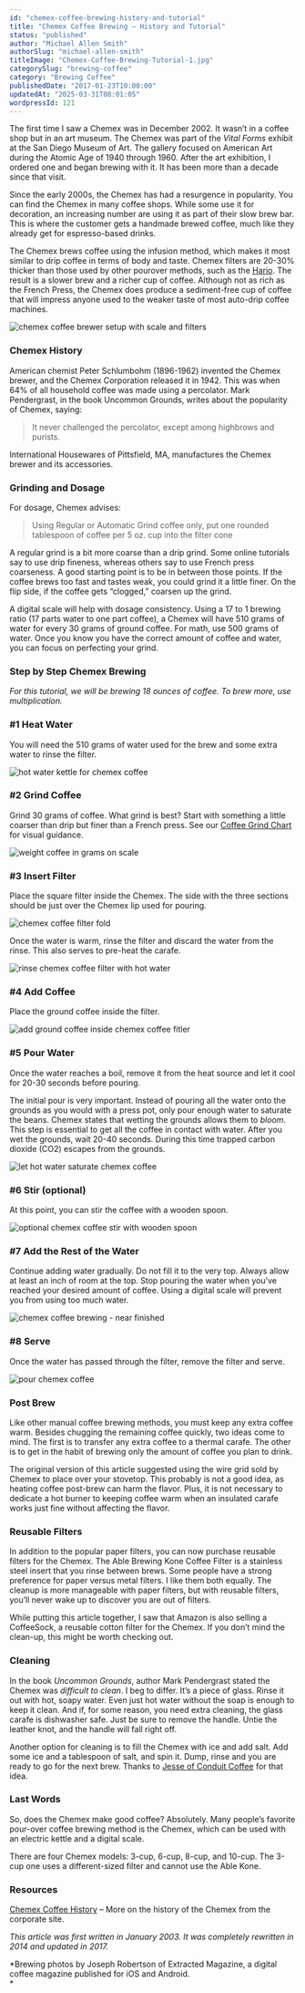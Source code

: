 ```yaml
---
id: "chemex-coffee-brewing-history-and-tutorial"
title: "Chemex Coffee Brewing – History and Tutorial"
status: "published"
author: "Michael Allen Smith"
authorSlug: "michael-allen-smith"
titleImage: "Chemex-Coffee-Brewing-Tutorial-1.jpg"
categorySlug: "brewing-coffee"
category: "Brewing Coffee"
publishedDate: "2017-01-23T10:00:00"
updatedAt: "2025-03-31T08:01:05"
wordpressId: 121
---
```


The first time I saw a Chemex was in December 2002. It wasn’t in a coffee shop but in an art museum. The Chemex was part of the *Vital Forms* exhibit at the San Diego Museum of Art. The gallery focused on American Art during the Atomic Age of 1940 through 1960. After the art exhibition, I ordered one and began brewing with it. It has been more than a decade since that visit.

Since the early 2000s, the Chemex has had a resurgence in popularity. You can find the Chemex in many coffee shops. While some use it for decoration, an increasing number are using it as part of their slow brew bar. This is where the customer gets a handmade brewed coffee, much like they already get for espresso-based drinks.

The Chemex brews coffee using the infusion method, which makes it most similar to drip coffee in terms of body and taste. Chemex filters are 20-30% thicker than those used by other pourover methods, such as the [Hario](/how-hard-is-a-hario-pour-over/). The result is a slower brew and a richer cup of coffee. Although not as rich as the French Press, the Chemex does produce a sediment-free cup of coffee that will impress anyone used to the weaker taste of most auto-drip coffee machines.

![chemex coffee brewer setup with scale and filters](chemex650.jpg)

### Chemex History

American chemist Peter Schlumbohm (1896-1962) invented the Chemex brewer, and the Chemex Corporation released it in 1942. This was when 64% of all household coffee was made using a percolator. Mark Pendergrast, in the book Uncommon Grounds, writes about the popularity of Chemex, saying:

> It never challenged the percolator, except among highbrows and purists.

International Housewares of Pittsfield, MA, manufactures the Chemex brewer and its accessories.

### Grinding and Dosage

For dosage, Chemex advises:

> Using Regular or Automatic Grind coffee only, put one rounded tablespoon of coffee per 5 oz. cup into the filter cone

A regular grind is a bit more coarse than a drip grind. Some online tutorials say to use drip fineness, whereas others say to use French press coarseness. A good starting point is to be in between those points. If the coffee brews too fast and tastes weak, you could grind it a little finer. On the flip side, if the coffee gets “clogged,” coarsen up the grind.

A digital scale will help with dosage consistency. Using a 17 to 1 brewing ratio (17 parts water to one part coffee), a Chemex will have 510 grams of water for every 30 grams of ground coffee. For math, use 500 grams of water. Once you know you have the correct amount of coffee and water, you can focus on perfecting your grind.

### Step by Step Chemex Brewing

*For this tutorial, we will be brewing 18 ounces of coffee. To brew more, use multiplication.*

### #1 Heat Water

You will need the 510 grams of water used for the brew and some extra water to rinse the filter.

![hot water kettle for chemex coffee ](chcmex-heat-water.jpg)

### #2 Grind Coffee

Grind 30 grams of coffee. What grind is best? Start with something a little coarser than drip but finer than a French press. See our [Coffee Grind Chart](/coffee-grind-chart/) for visual guidance.

![weight coffee in grams on scale ](chemex-weigh-beans.jpg)

### #3 Insert Filter

Place the square filter inside the Chemex. The side with the three sections should be just over the Chemex lip used for pouring.

![chemex coffee filter fold ](chemex-filter-sections.jpg)

Once the water is warm, rinse the filter and discard the water from the rinse. This also serves to pre-heat the carafe.

![rinse chemex coffee filter with hot water](chemex-rinse-filter.jpg)

### #4 Add Coffee

Place the ground coffee inside the filter.

![add ground coffee inside chemex coffee fitler](chemex-add-coffee.jpg)

### #5 Pour Water

Once the water reaches a boil, remove it from the heat source and let it cool for 20-30 seconds before pouring.

The initial pour is very important. Instead of pouring all the water onto the grounds as you would with a press pot, only pour enough water to saturate the beans. Chemex states that wetting the grounds allows them to *bloom*. This step is essential to get all the coffee in contact with water. After you wet the grounds, wait 20-40 seconds. During this time trapped carbon dioxide (CO2) escapes from the grounds.

![let hot water saturate chemex coffee ](chemex-saturation-431x650.jpg)

### #6 Stir (optional)

At this point, you can stir the coffee with a wooden spoon.

![optional chemex coffee stir with wooden spoon](chemex-stir.jpg)

### #7 Add the Rest of the Water

Continue adding water gradually. Do not fill it to the very top. Always allow at least an inch of room at the top. Stop pouring the water when you’ve reached your desired amount of coffee. Using a digital scale will prevent you from using too much water.

![chemex coffee brewing - near finished](chcmex-near-finished.jpg)

### #8 Serve

Once the water has passed through the filter, remove the filter and serve.

![pour chemex coffee](chemex-pour.jpg)

### Post Brew

Like other manual coffee brewing methods, you must keep any extra coffee warm. Besides chugging the remaining coffee quickly, two ideas come to mind. The first is to transfer any extra coffee to a thermal carafe. The other is to get in the habit of brewing only the amount of coffee you plan to drink.

The original version of this article suggested using the wire grid sold by Chemex to place over your stovetop. This probably is not a good idea, as heating coffee post-brew can harm the flavor. Plus, it is not necessary to dedicate a hot burner to keeping coffee warm when an insulated carafe works just fine without affecting the flavor.

### Reusable Filters

In addition to the popular paper filters, you can now purchase reusable filters for the Chemex. The Able Brewing Kone Coffee Filter is a stainless steel insert that you rinse between brews. Some people have a strong preference for paper versus metal filters. I like them both equally. The cleanup is more manageable with paper filters, but with reusable filters, you’ll never wake up to discover you are out of filters.

While putting this article together, I saw that Amazon is also selling a CoffeeSock, a reusable cotton filter for the Chemex. If you don’t mind the clean-up, this might be worth checking out.

### Cleaning

In the book *Uncommon Grounds*, author Mark Pendergrast stated the Chemex was *difficult to clean*. I beg to differ. It’s a piece of glass. Rinse it out with hot, soapy water. Even just hot water without the soap is enough to keep it clean. And if, for some reason, you need extra cleaning, the glass carafe is dishwasher safe. Just be sure to remove the handle. Untie the leather knot, and the handle will fall right off.

Another option for cleaning is to fill the Chemex with ice and add salt. Add some ice and a tablespoon of salt, and spin it. Dump, rinse and you are ready to go for the next brew. Thanks to [Jesse of Conduit Coffee](/meet-the-roaster-interview-with-jesse-nelson-of-conduit-coffee/) for that idea.

### Last Words

So, does the Chemex make good coffee? Absolutely. Many people’s favorite pour-over coffee brewing method is the Chemex, which can be used with an electric kettle and a digital scale.

There are four Chemex models: 3-cup, 6-cup, 8-cup, and 10-cup. The 3-cup one uses a different-sized filter and cannot use the Able Kone.

### Resources

[Chemex Coffee History](https://chemexcoffeemaker.com/pages/about-us) – More on the history of the Chemex from the corporate site.

*This article was first written in January 2003. It was completely rewritten in 2014 and updated in 2017.*

*Brewing photos by Joseph Robertson of Extracted Magazine, a digital coffee magazine published for iOS and Android.  
*
